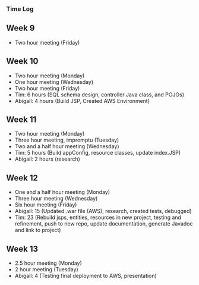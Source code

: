 ### Time Log

## Week 9
- Two hour meeting (Friday)

## Week 10
- Two hour meeting (Monday)
- One hour meeting (Wednesday)
- Two hour meeting (Friday)
- Tim: 6 hours (SQL schema design, controller Java class, and POJOs)
- Abigail: 4 hours (Build JSP, Created AWS Environment)

## Week 11
- Two hour meeting (Monday)
- Three hour meeting, impromptu (Tuesday)
- Two and a half hour meeting (Wednesday)
- Tim: 5 hours (Build appConfig, resource classes, update index.JSP)
- Abigail: 2 hours (research)

## Week 12
- One and a half hour meeting (Monday)
- Three hour meeting (Wednesday)
- Six hour meeting (Friday)
- Abigail: 15 (Updated .war file (AWS), research, created tests, debugged)
- Tim: 23 (Rebuild jsps, entities, resources in new project, testing and refinement, push to new repo, update documentation, generate Javadoc and link to project)

## Week 13 
- 2.5 hour meeting (Monday)
- 2 hour meeting (Tuesday)
- Abigail: 4 (Testing final deployment to AWS, presentation)